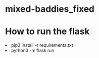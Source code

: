 # mixed-baddies_fixed

# How to run the flask
<lu>
<li>pip3 install -r requirements.txt</li>
<li>python3 -m flask run</li>
</lu>

